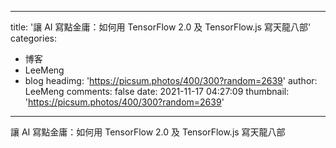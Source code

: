 
---
title: '讓 AI 寫點金庸：如何用 TensorFlow 2.0 及 TensorFlow.js 寫天龍八部'
categories: 
 - 博客
 - LeeMeng
 - blog
headimg: 'https://picsum.photos/400/300?random=2639'
author: LeeMeng
comments: false
date: 2021-11-17 04:27:09
thumbnail: 'https://picsum.photos/400/300?random=2639'
---

<div>   
讓 AI 寫點金庸：如何用 TensorFlow 2.0 及 TensorFlow.js 寫天龍八部  
</div>
            
